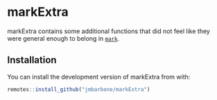 
<!-- README.md is generated from README.Rmd. Please edit that file -->

# markExtra

<!-- badges: start -->
<!-- badges: end -->

markExtra contains some additional functions that did not feel like they
were general enough to belong in [`mark`](github.com/jmbarbone/mark).

## Installation

You can install the development version of markExtra from with:

``` r
remotes::install_github("jmbarbone/markExtra")
```
